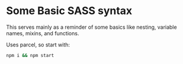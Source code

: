 # Some Basic SASS syntax

This serves mainly as a reminder of some basics like nesting, variable names, mixins, and functions.

Uses parcel, so start with:

```sh
npm i && npm start
```
